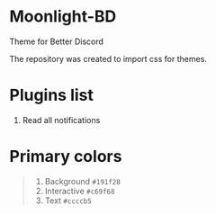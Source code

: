 # Moonlight-BD
Theme for Better Discord

The repository was created to import css for themes.

# Plugins list

1. Read all notifications

# Primary colors

> 1. Background `#191f28`
> 2. Interactive `#c69f68`
> 3. Text `#ccccb5`

